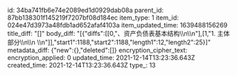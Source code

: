 id: 34ba741fb6e74e2089ed1d0929dab08a
parent_id: 87bb138301f145219f7207bf08d184ec
item_type: 1
item_id: 024e47d3973a48fdb1ad652afaf4103a
item_updated_time: 1639488156269
title_diff: "[]"
body_diff: "[{\"diffs\":[[0,\"、资产负债表基本结构\\\n\\\n\"],[1,\"1. 主体部分\\\n\\\n   \\\n\"]],\"start1\":1188,\"start2\":1188,\"length1\":12,\"length2\":25}]"
metadata_diff: {"new":{},"deleted":[]}
encryption_cipher_text: 
encryption_applied: 0
updated_time: 2021-12-14T13:23:36.643Z
created_time: 2021-12-14T13:23:36.643Z
type_: 13